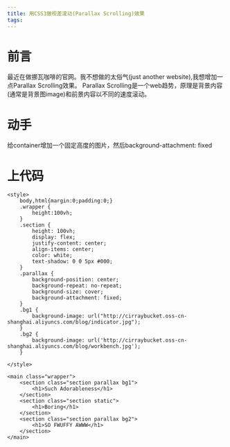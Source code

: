 ```yaml
---
title: 用CSS3做视差滚动(Parallax Scrolling)效果
tags:
---
```

# 前言
最近在做挪瓦咖啡的官网。我不想做的太俗气(just another website),我想增加一点Parallax Scrolling效果。
Parallax Scrolling是一个web趋势，原理是背景内容(通常是背景图image)和前景内容以不同的速度滚动。

# 动手
给container增加一个固定高度的图片，然后background-attachment: fixed

# 上代码
```
<style>
    body,html{margin:0;padding:0;}
    .wrapper {
        height:100vh;
    }
    .section {
        height: 100vh;
        display: flex;
        justify-content: center;
        align-items: center;
        color: white;
        text-shadow: 0 0 5px #000;
    }
    .parallax {
        background-position: center;
        background-repeat: no-repeat;
        background-size: cover;
        background-attachment: fixed;
    }
    .bg1 {
        background-image: url("http://cirraybucket.oss-cn-shanghai.aliyuncs.com/blog/indicator.jpg");
    }
    .bg2 {
        background-image: url('http://cirraybucket.oss-cn-shanghai.aliyuncs.com/blog/workbench.jpg');
    }
    
</style>

<main class="wrapper">
    <section class="section parallax bg1">
        <h1>Such Adorableness</h1>
    </section>
    <section class="section static">
        <h1>Boring</h1>
    </section>
    <section class="section parallax bg2">
        <h1>SO FWUFFY AWWW</h1>
    </section>
</main>
```
